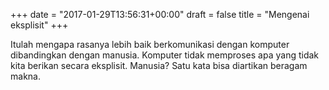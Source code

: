 +++
date = "2017-01-29T13:56:31+00:00"
draft = false
title = "Mengenai eksplisit"
+++
<p>Itulah mengapa rasanya lebih baik berkomunikasi dengan komputer dibandingkan dengan manusia. Komputer tidak memproses apa yang tidak kita berikan secara eksplisit. Manusia? Satu kata bisa diartikan beragam makna.</p>